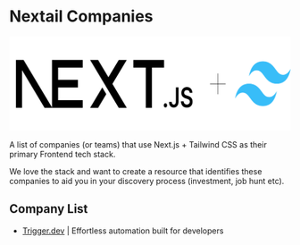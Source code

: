 # Nextail Companies

<div>
  <img src="logos.png">
</div>

A list of companies (or teams) that use Next.js + Tailwind CSS as their primary Frontend tech stack.

We love the stack and want to create a resource that identifies these companies to aid you in your discovery process (investment, job hunt etc).

## Company List

* [Trigger.dev](https://trigger.dev/) | Effortless automation built for developers

